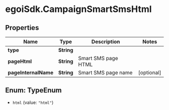 # egoiSdk.CampaignSmartSmsHtml

## Properties
Name | Type | Description | Notes
------------ | ------------- | ------------- | -------------
**type** | **String** |  | 
**pageHtml** | **String** | Smart SMS page HTML | 
**pageInternalName** | **String** | Smart SMS page name | [optional] 


<a name="TypeEnum"></a>
## Enum: TypeEnum


* `html` (value: `"html"`)




